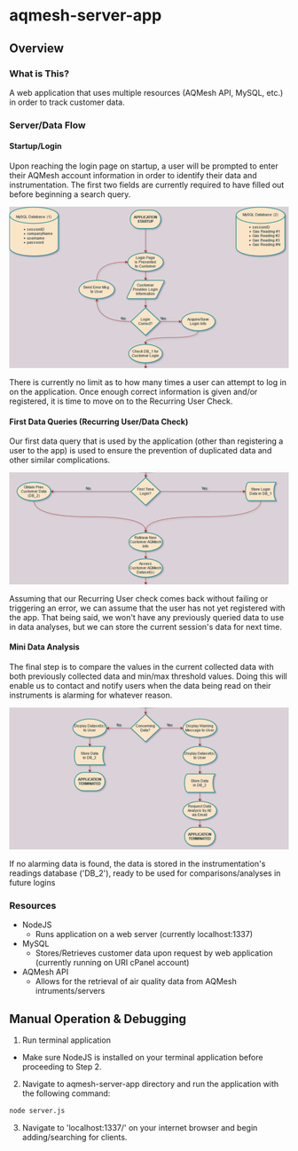 # aqmesh-server-app

## Overview

### What is This?
A web application that uses multiple resources (AQMesh API, MySQL, etc.) in order to track customer data.

### Server/Data Flow

#### Startup/Login
Upon reaching the login page on startup, a user will be prompted to enter their AQMesh account
information in order to identify their data and instrumentation. The first two fields are currently
required to have filled out before beginning a search query.

![Flowchart Diagram](assets/img/aqmesh-flowchart-diagram-top-third.png)

There is currently no limit as to how many times a user can attempt to log in on the application. Once
enough correct information is given and/or registered, it is time to move on to the Recurring User Check.

#### First Data Queries (Recurring User/Data Check)
Our first data query that is used by the application (other than registering a user to the app) is used
to ensure the prevention of duplicated data and other similar complications.

![Flowchart Diagram](assets/img/aqmesh-flowchart-diagram-mid-third.png)

Assuming that our Recurring User check comes back without failing or triggering an error, we can assume that
the user has not yet registered with the app. That being said, we won't have any previously queried data to use
in data analyses, but we can store the current session's data for next time.

#### Mini Data Analysis
The final step is to compare the values in the current collected data with both previously collected data and
min/max threshold values. Doing this will enable us to contact and notify users when the data being read on their
instruments is alarming for whatever reason.

![Flowchart Diagram](assets/img/aqmesh-flowchart-diagram-bottom-third.png)

If no alarming data is found, the data is stored in the instrumentation's readings database ('DB_2'), ready to be used for
comparisons/analyses in future logins

### Resources
* NodeJS
  * Runs application on a web server (currently localhost:1337)
* MySQL
  * Stores/Retrieves customer data upon request by web application (currently running on URI cPanel account)
* AQMesh API
  * Allows for the retrieval of air quality data from AQMesh intruments/servers

## Manual Operation & Debugging
1. Run terminal application
  - Make sure NodeJS is installed on your terminal application before proceeding to Step 2.
2. Navigate to aqmesh-server-app directory and run the application with the following command:

```bash
node server.js
```

3. Navigate to 'localhost:1337/' on your internet browser and begin adding/searching for clients.

